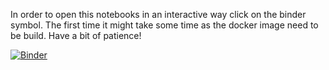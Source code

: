 In order to open this notebooks in an interactive way click on the binder symbol. The first time it might take some time as the docker image need to be build. Have a bit of patience!

[![Binder](https://mybinder.org/badge_logo.svg)](https://mybinder.org/v2/gh/sara-nl/QuantumComputing/master?labpath=workshops%2FQAL%2FAlliander%2Fnotebooks%2FIndex.ipynb)
